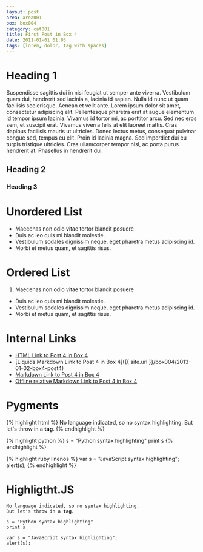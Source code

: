 ```yaml
---
layout: post
area: area001
box: box004
category: cat001
title: First Post in Box 4
date: 2011-01-01 01:03
tags: [lorem, dolor, tag with spaces]
---
```


# Heading 1

Suspendisse sagittis dui in nisi feugiat ut semper ante viverra. Vestibulum quam dui, hendrerit sed lacinia a, lacinia id sapien. Nulla id nunc ut quam facilisis scelerisque. Aenean et velit ante. Lorem ipsum dolor sit amet, consectetur adipiscing elit. Pellentesque pharetra erat at augue elementum id tempor ipsum lacinia. Vivamus id tortor mi, ac porttitor arcu. Sed nec eros sem, et suscipit erat. Vivamus viverra felis at elit laoreet mattis. Cras dapibus facilisis mauris ut ultricies. Donec lectus metus, consequat pulvinar congue sed, tempus eu elit. Proin id lacinia magna. Sed imperdiet dui eu turpis tristique ultricies. Cras ullamcorper tempor nisl, ac porta purus hendrerit at. Phasellus in hendrerit dui.

## Heading 2
### Heading 3    

# Unordered List

- Maecenas non odio vitae tortor blandit posuere
- Duis ac leo quis mi blandit molestie.
- Vestibulum sodales dignissim neque, eget pharetra metus adipiscing id. 
- Morbi et metus quam, et sagittis risus. 

# Ordered List

1. Maecenas non odio vitae tortor blandit posuere
- Duis ac leo quis mi blandit molestie.
- Vestibulum sodales dignissim neque, eget pharetra metus adipiscing id. 
- Morbi et metus quam, et sagittis risus.

# Internal Links

- <a href="/box004/2013-01-02-box4-post4">HTML Link to Post 4 in Box 4</a>
- [Liquids Markdown Link to Post 4 in Box 4]({{ site.url }}/box004/2013-01-02-box4-post4)
- [Markdown Link to Post 4 in Box 4](/box004/2013-01-02-box4-post4)
- [Offline relative Markdown Link to Post 4 in Box 4](../../box004/2013-01-02-box4-post4/index.html)

# Pygments

{% highlight html %}
No language indicated, so no syntax highlighting. 
But let's throw in a <b>tag</b>.
{% endhighlight %}

{% highlight python %}
s = "Python syntax highlighting"
print s
{% endhighlight %}
 
{% highlight ruby linenos %}
var s = "JavaScript syntax highlighting";
alert(s);
{% endhighlight %}

# Highligtht.JS

<pre><code class="html">No language indicated, so no syntax highlighting. 
But let's throw in a <b>tag</b>.
</code></pre>

<pre><code class="pyhton">s = "Python syntax highlighting"
print s
</code></pre>
 
<pre>
<code class>var s = "JavaScript syntax highlighting";
alert(s);
</code></pre>


